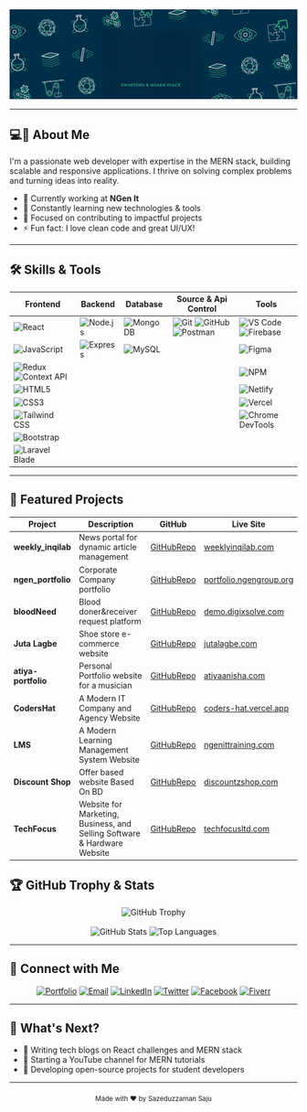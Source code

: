 <!-- HEADER -->
<img src="https://github.com/sazeduzzaman/Sazeduzzaman/blob/main/saju'sBanner.gif" alt="Mokkapps GitHub README header image">

---

## 💻👦 About Me

I'm a passionate web developer with expertise in the MERN stack, building scalable and responsive applications. I thrive on solving complex problems and turning ideas into reality.

- 🔭 Currently working at **NGen It**
- 🌱 Constantly learning new technologies & tools
- 🎯 Focused on contributing to impactful projects
- ⚡ Fun fact: I love clean code and great UI/UX!

---

## 🛠️ Skills & Tools

| Frontend        | Backend       | Database      | Source & Api Control                                              | Tools                                             |
|-----------------|---------------|---------------|------------------------------------------------------------------|--------------------------------------------------|
| ![React](https://img.shields.io/badge/React-61DAFB?style=flat&logo=react&logoColor=black) | ![Node.js](https://img.shields.io/badge/Node.js-339933?style=flat&logo=node.js&logoColor=white) | ![MongoDB](https://img.shields.io/badge/MongoDB-47A248?style=flat&logo=mongodb&logoColor=white) | ![Git](https://img.shields.io/badge/Git-F05032?style=flat&logo=git&logoColor=white) ![GitHub](https://img.shields.io/badge/GitHub-181717?style=flat&logo=github&logoColor=white) ![Postman](https://img.shields.io/badge/Postman-FF6C37?style=flat&logo=postman&logoColor=white) | ![VS Code](https://img.shields.io/badge/VS_Code-007ACC?style=flat&logo=visual-studio-code&logoColor=white) ![Firebase](https://img.shields.io/badge/Firebase-FFCA28?style=flat&logo=firebase&logoColor=black) |
| ![JavaScript](https://img.shields.io/badge/JavaScript-F7DF1E?style=flat&logo=javascript&logoColor=black) | ![Express](https://img.shields.io/badge/Express.js-000000?style=flat&logo=express&logoColor=white) | ![MySQL](https://img.shields.io/badge/MySQL-4479A1?style=flat&logo=mysql&logoColor=white) |                                                                  | ![Figma](https://img.shields.io/badge/Figma-F24E1E?style=flat&logo=figma&logoColor=white) |
| ![Redux](https://img.shields.io/badge/Redux-764ABC?style=flat&logo=redux&logoColor=white) ![Context API](https://img.shields.io/badge/Context_API-61DAFB?style=flat&logo=react&logoColor=white) |               |               |                                                                  | ![NPM](https://img.shields.io/badge/NPM-CB3837?style=flat&logo=npm&logoColor=white) |
| ![HTML5](https://img.shields.io/badge/HTML5-E34F26?style=flat&logo=html5&logoColor=white) |               |               |                                                                  | ![Netlify](https://img.shields.io/badge/Netlify-00C7B7?style=flat&logo=netlify&logoColor=white) |
| ![CSS3](https://img.shields.io/badge/CSS3-1572B6?style=flat&logo=css3&logoColor=white) |               |               |                                                                  | ![Vercel](https://img.shields.io/badge/Vercel-000000?style=flat&logo=vercel&logoColor=white) |
| ![Tailwind CSS](https://img.shields.io/badge/Tailwind_CSS-38B2AC?style=flat&logo=tailwind-css&logoColor=white) |               |               |                                                                  | ![Chrome DevTools](https://img.shields.io/badge/Chrome_DevTools-4285F4?style=flat&logo=google-chrome&logoColor=white) |
| ![Bootstrap](https://img.shields.io/badge/Bootstrap-563D7C?style=flat&logo=bootstrap&logoColor=white) |               |               |                                                                  |                                                  |
| ![Laravel Blade](https://img.shields.io/badge/Laravel_Blade-FF2D20?style=flat&logo=laravel&logoColor=white) |               |               |                                                                  |                                                  |


---

## 📌 Featured Projects

| Project | Description | GitHub | Live Site |
|---------|-------------|--------|-----------|
| **weekly_inqilab** | News portal for  dynamic article management | [GitHubRepo](https://github.com/sazeduzzaman/weekly_inqilab) | [weeklyinqilab.com](https://weeklyinqilab.com/) |
| **ngen_portfolio** | Corporate Company portfolio | [GitHubRepo](https://github.com/sazeduzzaman/ngen_portfolio) | [portfolio.ngengroup.org](https://portfolio.ngengroup.org/) |
| **bloodNeed** | Blood doner&receiver request platform | [GitHubRepo](https://github.com/sazeduzzaman/bloodNeed) | [demo.digixsolve.com](https://demo.digixsolve.com/) |
| **Juta Lagbe** | Shoe store e-commerce website | [GitHubRepo](https://github.com/khandkershahed/Juta-Lagbe) | [jutalagbe.com](https://jutalagbe.com/) |
| **atiya-portfolio** | Personal Portfolio website for a musician | [GitHubRepo](https://github.com/sazeduzzaman/atiya-portfolio) | [atiyaanisha.com](https://atiyaanisha.com/) |
| **CodersHat** | A Modern IT Company and Agency Website | [GitHubRepo](https://github.com/sazeduzzaman/CodersHat) | [coders-hat.vercel.app](https://coders-hat.vercel.app/) |
| **LMS** | A Modern Learning Management System Website | [GitHubRepo](https://sazeduzzaman.github.io/training/) | [ngenittraining.com](https://www.ngenittraining.com/) |
| **Discount Shop** | Offer based website Based On BD | [GitHubRepo](https://github.com/sazeduzzaman/discountZshop) | [discountzshop.com](https://www.discountzshop.com/) |
| **TechFocus** | Website for Marketing, Business, and Selling Software & Hardware Website | [GitHubRepo](https://github.com/sazeduzzaman/TechFocus-FrontEnd) | [techfocusltd.com](https://techfocusltd.com/) | 



## 🏆 GitHub Trophy & Stats

<div align="center">
  <img src="https://github-profile-trophy.vercel.app/?username=sazeduzzaman&theme=radical&no-frame=true&no-bg=true" alt="GitHub Trophy" width="300"/>
  <br><br>
  <img src="https://github-readme-stats.vercel.app/api?username=sazeduzzaman&show_icons=true&theme=radical" alt="GitHub Stats" width="450"/>
  <img src="https://github-readme-stats.vercel.app/api/top-langs/?username=sazeduzzaman&layout=compact&theme=radical" alt="Top Languages" width="350"/>
</div>

---
## 🔗 Connect with Me

<div align="center">
  <a href="https://szamansaju-98e92.web.app" target="_blank"><img alt="Portfolio" src="https://img.shields.io/badge/Portfolio-000000?style=for-the-badge&logo=firefox&logoColor=orange"/></a>
  <a href="mailto:szamansaju@gmail.com" target="_blank"><img alt="Email" src="https://img.shields.io/badge/Email-D14836?style=for-the-badge&logo=gmail&logoColor=white"/></a>
  <a href="https://linkedin.com/in/szamansaju" target="_blank"><img alt="LinkedIn" src="https://img.shields.io/badge/LinkedIn-0077B5?style=for-the-badge&logo=linkedin&logoColor=white"/></a>
  <a href="https://twitter.com/programmersaju" target="_blank"><img alt="Twitter" src="https://img.shields.io/badge/Twitter-1DA1F2?style=for-the-badge&logo=twitter&logoColor=white"/></a>
  <a href="https://facebook.com/iamsaju.99" target="_blank"><img alt="Facebook" src="https://img.shields.io/badge/Facebook-1877F2?style=for-the-badge&logo=facebook&logoColor=white"/></a>
  <a href="https://www.fiverr.com/sazeduzzamansaj" target="_blank"><img alt="Fiverr" src="https://img.shields.io/badge/Fiverr-1DBF73?style=for-the-badge&logo=fiverr&logoColor=white"/></a>
</div>

---

## 🚀 What's Next?

- 📝 Writing tech blogs on React challenges and MERN stack
- 🎥 Starting a YouTube channel for MERN tutorials
- 🔧 Developing open-source projects for student developers

---

<div align="center">
  <sub>Made with ❤️ by Sazeduzzaman Saju</sub>
</div>

